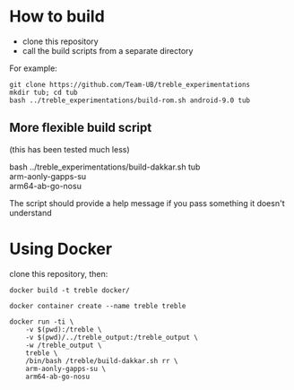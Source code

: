 # How to build

* clone this repository
* call the build scripts from a separate directory

For example:

    git clone https://github.com/Team-UB/treble_experimentations
    mkdir tub; cd tub
    bash ../treble_experimentations/build-rom.sh android-9.0 tub

## More flexible build script

(this has been tested much less)

  bash ../treble_experimentations/build-dakkar.sh tub \
    arm-aonly-gapps-su \
    arm64-ab-go-nosu

The script should provide a help message if you pass something it
doesn't understand

# Using Docker

clone this repository, then:

    docker build -t treble docker/
    
    docker container create --name treble treble
    
    docker run -ti \
        -v $(pwd):/treble \
        -v $(pwd)/../treble_output:/treble_output \
        -w /treble_output \
        treble \
        /bin/bash /treble/build-dakkar.sh rr \
        arm-aonly-gapps-su \
        arm64-ab-go-nosu


